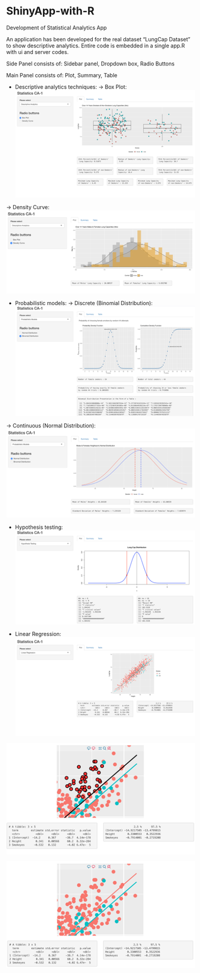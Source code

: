 # ShinyApp-with-R
Development of Statistical Analytics App

An application has been developed for the real dataset “LungCap Dataset” to show descriptive analytics. 
Entire code is embedded in a single app.R with ui and server codes.

Side Panel consists of: Sidebar panel, Dropdown box, Radio Buttons

Main Panel consists of: Plot, Summary, Table

* Descriptive analytics techniques:
-> Box Plot:
![Box plot](https://github.com/hmyenilmez24/ShinyApp/blob/master/images/descriptive%20analytics/box%20plot/plot.png)

-> Density Curve:
![Density Curve](https://github.com/hmyenilmez24/ShinyApp/blob/master/images/descriptive%20analytics/density%20curve/plot.png)

* Probabilistic models: 
-> Discrete (Binomial Distribution):
![Binomial Distribution](https://github.com/hmyenilmez24/ShinyApp/blob/master/images/probabilistic%20models/binomial%20distribution/plot.png)

-> Continuous (Normal Distribution):
![Normal Distribution](https://github.com/hmyenilmez24/ShinyApp/blob/master/images/probabilistic%20models/normal%20distrubition/plot.png)

* Hypothesis testing:
![Hypothesis testing](https://github.com/hmyenilmez24/ShinyApp/blob/master/images/hypothesis%20testing/Screenshot%202019-12-22%20at%2019.40.38.png)

* Linear Regression:
![Linear Regression 1](https://github.com/hmyenilmez24/ShinyApp/blob/master/images/linear%20regression/plot1.png)

![Linear Regression 2](https://github.com/hmyenilmez24/ShinyApp/blob/master/images/linear%20regression/selection.png)

![Linear Regression 3](https://github.com/hmyenilmez24/ShinyApp/blob/master/images/linear%20regression/zoom.png)
